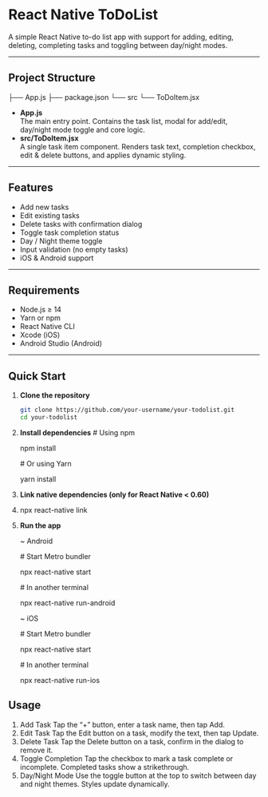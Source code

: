 # React Native ToDoList

A simple React Native to-do list app with support for adding, editing, deleting, completing tasks and toggling between day/night modes.

---
## Project Structure
├── App.js
├── package.json
└── src
└── ToDoItem.jsx
- **App.js**  
  The main entry point. Contains the task list, modal for add/edit, day/night mode toggle and core logic.  
- **src/ToDoItem.jsx**  
  A single task item component. Renders task text, completion checkbox, edit & delete buttons, and applies dynamic styling.

---

## Features

- Add new tasks  
- Edit existing tasks  
- Delete tasks with confirmation dialog  
- Toggle task completion status  
- Day / Night theme toggle  
- Input validation (no empty tasks)  
- iOS & Android support

---

## Requirements

- Node.js ≥ 14  
- Yarn or npm  
- React Native CLI  
- Xcode (iOS)  
- Android Studio (Android)

---

## Quick Start

1. **Clone the repository**  
   ```bash
   git clone https://github.com/your-username/your-todolist.git
   cd your-todolist

2. **Install dependencies**
    \# Using npm
   
    npm install
    
    \# Or using Yarn
   
    yarn install
4. **Link native dependencies (only for React Native < 0.60)**
5. 
    npx react-native link
   
7. **Run the app**
   
   ~ Android
   
   \# Start Metro bundler
   
    npx react-native start
    
   \# In another terminal
   
    npx react-native run-android
   
   ~ iOS
   
   \# Start Metro bundler
   
    npx react-native start
    
   \# In another terminal
   
    npx react-native run-ios

## Usage
1. Add Task
  Tap the “+” button, enter a task name, then tap Add.
2. Edit Task
  Tap the Edit button on a task, modify the text, then tap Update.
3. Delete Task
  Tap the Delete button on a task, confirm in the dialog to remove it.
4. Toggle Completion
  Tap the checkbox to mark a task complete or incomplete. Completed tasks show a strikethrough.
5. Day/Night Mode
  Use the toggle button at the top to switch between day and night themes. Styles update dynamically.

